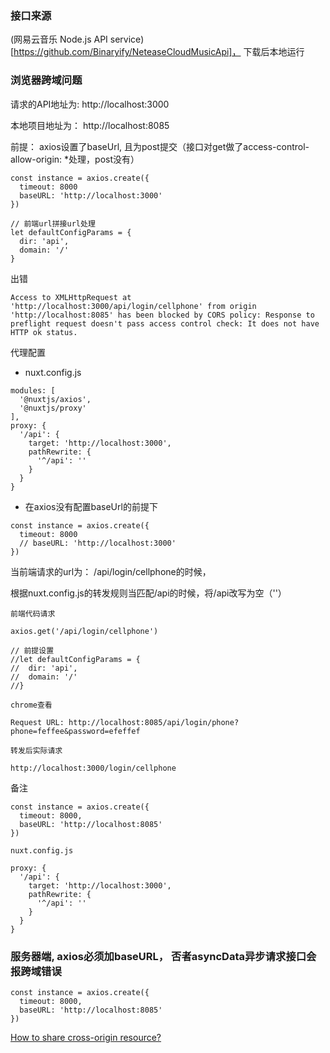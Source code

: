 ### 接口来源
 
(网易云音乐 Node.js API service)[https://github.com/Binaryify/NeteaseCloudMusicApi]， 下载后本地运行

### 浏览器跨域问题

请求的API地址为: http://localhost:3000

本地项目地址为： http://localhost:8085

前提： axios设置了baseUrl, 且为post提交（接口对get做了access-control-allow-origin: *处理，post没有）

```
const instance = axios.create({
  timeout: 8000
  baseURL: 'http://localhost:3000'
})

// 前端url拼接url处理
let defaultConfigParams = {
  dir: 'api',
  domain: '/'
}

```

出错

```
Access to XMLHttpRequest at 'http://localhost:3000/api/login/cellphone' from origin 'http://localhost:8085' has been blocked by CORS policy: Response to preflight request doesn't pass access control check: It does not have HTTP ok status.
```

代理配置

- nuxt.config.js

```
modules: [
  '@nuxtjs/axios',
  '@nuxtjs/proxy'
],
proxy: {
  '/api': {
    target: 'http://localhost:3000',
    pathRewrite: {
      '^/api': ''
    }
  }
}
```

- 在axios没有配置baseUrl的前提下

```
const instance = axios.create({
  timeout: 8000
  // baseURL: 'http://localhost:3000'
})
```

当前端请求的url为： /api/login/cellphone的时候，

根据nuxt.config.js的转发规则当匹配/api的时候，将/api改写为空（''）

```
前端代码请求

axios.get('/api/login/cellphone')

// 前提设置
//let defaultConfigParams = {
//  dir: 'api',
//  domain: '/'
//}

chrome查看

Request URL: http://localhost:8085/api/login/phone?phone=feffee&password=efeffef

转发后实际请求

http://localhost:3000/login/cellphone
```

备注

```
const instance = axios.create({
  timeout: 8000,
  baseURL: 'http://localhost:8085'
})

nuxt.config.js

proxy: {
  '/api': {
    target: 'http://localhost:3000',
    pathRewrite: {
      '^/api': ''
    }
  }
}
```

### 服务器端, axios必须加baseURL， 否者asyncData异步请求接口会报跨域错误

```
const instance = axios.create({
  timeout: 8000,
  baseURL: 'http://localhost:8085'
})
```

[How to share cross-origin resource?](https://nuxtjs.org/faq/http-proxy/)